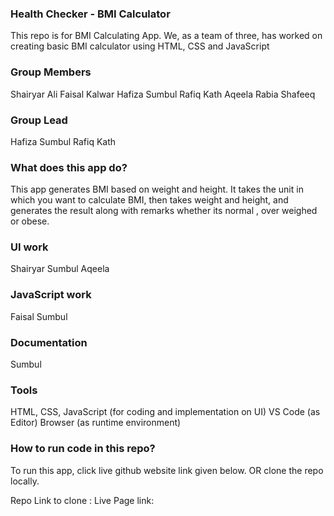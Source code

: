 ### Health Checker - BMI Calculator

This repo is for BMI Calculating App. We, as a team of three, has worked on creating basic BMI calculator using HTML, CSS and JavaScript

### Group Members ###
Shairyar Ali
Faisal Kalwar
Hafiza Sumbul Rafiq Kath
Aqeela
Rabia Shafeeq

### Group Lead ###
Hafiza Sumbul Rafiq Kath

### What does this app do? ###
This app generates BMI  based on weight and height.
It takes the unit in which you want to calculate BMI, then takes weight and height, and generates the result along with remarks whether its normal , over weighed or obese.

### UI work ###
Shairyar 
Sumbul
Aqeela
### JavaScript work ##
Faisal 
Sumbul

### Documentation ###
Sumbul

### Tools ###
HTML, CSS, JavaScript (for coding and implementation on UI)
VS Code (as Editor)
Browser (as runtime environment)

### How to run code in this repo? ###
To run this app, click live github website link given below. OR
clone the repo locally.

Repo Link to clone : 
Live Page link:  